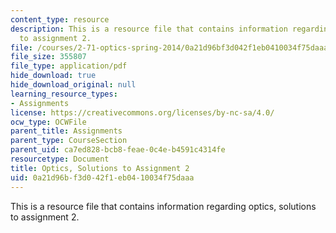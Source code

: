 ```yaml
---
content_type: resource
description: This is a resource file that contains information regarding optics, solutions
  to assignment 2.
file: /courses/2-71-optics-spring-2014/0a21d96bf3d042f1eb0410034f75daaa_MIT2_71S14_HW_2_sols.pdf
file_size: 355807
file_type: application/pdf
hide_download: true
hide_download_original: null
learning_resource_types:
- Assignments
license: https://creativecommons.org/licenses/by-nc-sa/4.0/
ocw_type: OCWFile
parent_title: Assignments
parent_type: CourseSection
parent_uid: ca7ed828-bcb8-feae-0c4e-b4591c4314fe
resourcetype: Document
title: Optics, Solutions to Assignment 2
uid: 0a21d96b-f3d0-42f1-eb04-10034f75daaa
---
```

This is a resource file that contains information regarding optics, solutions to assignment 2.